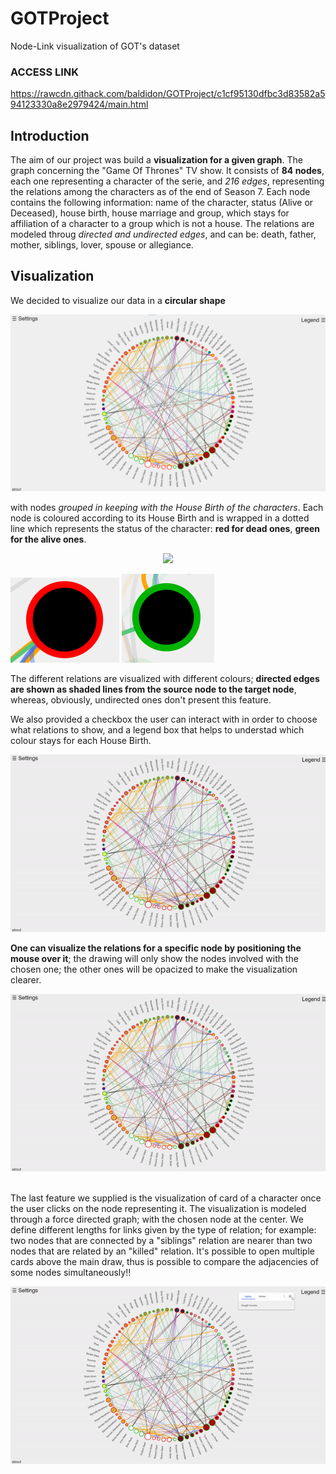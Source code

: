 # GOTProject
Node-Link visualization of GOT's dataset

### ACCESS LINK
https://rawcdn.githack.com/baldidon/GOTProject/c1cf95130dfbc3d83582a594123330a8e2979424/main.html

## Introduction

The aim of our project was build a **visualization for a given graph**. The graph concerning the "Game Of Thrones" TV show. It consists of **84 nodes**, each one representing a character of the serie, and *216 
edges*, representing the relations among the characters as of the end of Season 7. Each node contains the following information: name of the character, status (Alive or Deceased), house birth, house marriage and group,
which stays for affiliation of a character to a group which is not a house. The relations are modeled throug *directed and undirected edges*, and can be: death, father, mother, siblings, lover, spouse or allegiance.


## Visualization

We decided to visualize our data in a **circular shape**

![](/images/screenshots/1-screen.png)

with nodes *grouped in keeping with the House Birth of the characters*. Each node is coloured according to its House Birth and is wrapped in a dotted line which represents
the status of the character: **red for dead ones**, **green for the alive ones**.

<p align="center">
  <img src="images/screenshots/2-2-dead-screen.png"/>
</p>


![image alt >](/images/screenshots/2-dead-screen.png)
![image alt <](/images/screenshots/2-alive-screen.png)

The different relations are visualized with different colours; **directed edges are shown as shaded lines from the source node to the target node**, whereas, obviously, undirected ones don't present this feature.


We also provided a checkbox the user can interact with in order to choose what relations to show, 
and a legend box that helps to understad which colour stays for each House Birth.

<p align="center">
  <img src="images/screenshots/1-gif.gif" alt="animated" />
</p>

**One can visualize the relations for a specific node by positioning the mouse over it**; the drawing will only show the nodes involved with the chosen one; the other ones will be opacized to make the visualization
clearer.

<p align="center">
  <img src="images/screenshots/2-gif.gif" alt="animated" />
</p>


<br>
The last feature we supplied is the visualization of card of a character once the user clicks on the node representing it. The visualization is modeled through a force directed graph; with the chosen node at the center. We define different lengths for links given by the type of relation; for example: two nodes that are connected by a "siblings" relation are nearer than two nodes that are related by an "killed" relation.
It's possible to open multiple cards above the main draw, thus is possible to compare the adjacencies of some nodes simultaneously!!

<p align="center">
  <img src="images/screenshots/3-gif.gif" alt="animated" />
</p>

